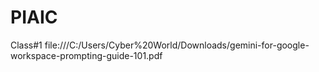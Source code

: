 # PIAIC
Class#1
file:///C:/Users/Cyber%20World/Downloads/gemini-for-google-workspace-prompting-guide-101.pdf
